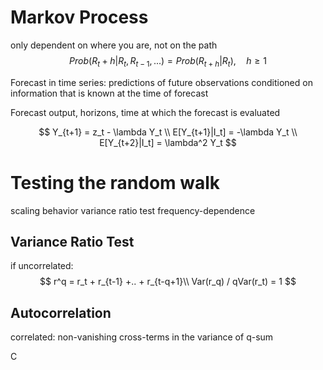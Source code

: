 # Markov Process
only dependent on where you are, not on the path
$$
Prob(R_t+h|R_t, R_{t-1}, ...) = Prob(R_{t+h}|R_t), \quad h\geq 1
$$

Forecast in time series: predictions of future observations conditioned on information that is known at the time of forecast

Forecast output, horizons, time at which the forecast is evaluated

$$
Y_{t+1} = z_t - \lambda Y_t \\
E[Y_{t+1}|I_t] = -\lambda Y_t \\
E[Y_{t+2}|I_t] = \lambda^2 Y_t
$$

# Testing the random walk
scaling behavior
variance ratio test
frequency-dependence

## Variance Ratio Test
if uncorrelated: 
$$
r^q = r_t + r_{t-1} +.. + r_{t-q+1}\\
Var(r_q) / qVar(r_t) = 1
$$


## Autocorrelation
correlated: non-vanishing cross-terms in the variance of q-sum

C